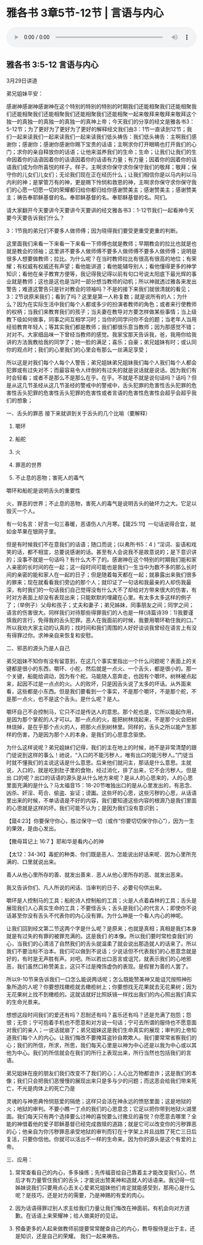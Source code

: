 # 雅各书 3章5节-12节 | 言语与内心

<audio style="width: 100%;" preload="false" controls controlslist="nodownload"><source src="https://cdn.simai.ml/audio/mp3/2020/200329_001.mp3" type="audio/mpeg">Your browser does not support the audio element.</audio>


## 雅各书 3:5-12  言语与内心

3月29日讲道

弟兄姐妹平安：

感谢神感谢神感谢神在这个特别的特别的特别的时期我们还能相聚我们还能相聚我们还能相聚我们还能相聚我们还能相聚我们还能相聚一起来敬拜来敬拜来敬拜这个独一的真独一的真独一的真独一的真神上帝；今天我们的分享的经文是雅各书3：5-12节；为了更好为了更好为了更好的解释经文我们由3：1节一直读到12节；我们一起来读我们一起来读我们一起来读我们低头祷告：我们低头祷告：主啊我们感谢你；感谢你；感谢你感谢你赐下宝贵的话语；主啊求你打开眼睛也打开我们的心门；求你的亲自释放你的话语；让他来滋养我们的生命；生命；让我们让我们的生命因着你的话语因着你的话语因着你的话语有力量；有力量；因着你的因着你的话语我们成为你所喜悦的样子。样子。主啊求你保守求你保守我们的敬拜；敬拜；保守你的儿女们儿女们；无论我们现在正在经历什么；让我们相信你是以马内利以马内利的神；是掌管万有的神，更是赐下怜悯和救恩的神，主啊求你保守求你保守我们的心愿一切愿一切的荣耀都归给你都归给你感谢赞美主；感谢赞美主；感谢赞美主；祷告奉耶稣基督的名。奉耶稣基督的名。奉耶稣基督的名。阿们。

请大家翻开今天要讲今天要讲今天要讲的经文雅各书3：1-12节我们一起看神今天要今天要告诉我们什么？

3：1节我的弟兄们不要多人做师傅；因为晓得我们要受更重受更重的判断。

这里面我们来看一下来看一下来看一下师傅也就是教师；早期教会的拉比也就是也就是教会的领袖；这里讲不要多人做师傅不要多人做师傅不要多人做师傅；说明是很多人想要做教师；拉比。为什么呢？在当时教师拉比有很高有很高的地位；有荣耀；有权威有权威还有声望；看他能讲道；看他能辅导别人；看他懂得更多的神学知识；看他在亲子教育方便等，我记得我记得以前有句口号说太阳底下最光辉的事业就是教师；这也是这也是当时一部分想当教师的动机；所以神就透过雅各来发出警告；难道这警告只是针对教会的领袖吗？不是的接下来我们就很清就的看见；3：2节说原来我们；看到了吗？这里是第一人称复数；就是说所有的人；为什么？因为在实际生活中我们每个人都或多少的扮演者教师的角色；或者来行使教师的权柄；当我们来教育我们的孩子；当夫妻在教导对方要怎样做某些事情；当上级教下级如何做事，同事之间互相学习时；当你的同学问你不会的题；当老年人当用经验教育年轻人；等其实我们都是教师；我们都很乐意当教师；因为那感觉不错；对对不。大家细品味一下曾经当教师的感觉。我家宝那天告诉我，爸，我用你给我讲的方法我教给我的同学了；她一脸的满足；喜乐；自豪；弟兄姐妹有时；或认同你的观点时；我们的心里我们的心里会有那么一丝满足享受；

所以这是对我们每个人每个人警告；弟兄姐妹弟兄姐妹我们每个人我们每个人都会犯罪或有过失对不；而最容易令人绊倒的有过失的就是说话就是说话。因为我们有时会轻看；或者不是那么不是那么在乎。在乎。不就是不就是说句话吗？话吗？但是从这几节圣经从这几节圣经的警戒中的警戒中，舌头犯罪的危害性舌头犯罪的危害性舌头犯罪的危害性舌头犯罪的危害性或者言语的危害性危害性会超乎会超乎我们的想象；

一、舌头的罪恶
接下来就讲到关于舌头的几个比喻（要解释）

1. 嚼环

2. 船舵

3. 火

4. 罪恶的世界

5. 不止息的恶物；害死人的毒气

嚼环和船舵是说明舌头的重要性

火，罪恶的世界；不止息的恶物，害死人的毒气是说明舌头的破坏力之大。它足以毁灭一个人。

有一句名言：好言一句三春暖，恶语伤人六月寒。【箴25:11】一句话说得合宜，就如金苹果在银网子里。

但是有时候我们不在意我们的话语；随口而说；(以弗所书5：4 ) “淫词、妄语和戏笑的话，都不相宜，总要说感谢的话。甚至有人会说我不是故意说的；是下意识讲的；没事不就是一句话吗？有什么大不了的。感谢神在这个特别的时期我们能和家人亲密的长时间的在一起；这一段时间可能也是我们一生当中为数不多的那么长时间的亲密的能和家人在一起的日子；但是随着每天都在一起；就暴露出来我们很多的罪来；现在就看看我们旁边的那个人；就印证了一句话和我最亲的人却伤我最深，有时我们的一句话我们自己觉得没有什么大不了却给对方带来很大的伤害，有时对方表面上却没有表现出来；只能默默的埋藏在心里。有太多太多这样的例子了；（举例子）父母和孩子；丈夫和妻子；弟兄姊妹，同事朋友之间；同学之间；语言的伤害很大。同样我们对待那些得罪我们的人也是一样(诗篇诗39：1)我要谨慎我的言行，免得我的舌头犯罪。恶人在我面前的时候，我要用嚼环勒住我的口。”
所以我劝大家主动的认真的；找时间和我们周围的人好好谈谈我曾经在语言上有没有得罪过你。求神亲自来恢复和安慰。

二、邪恶的源头乃是人自己

弟兄姐妹不知你有没有留意到，在这几个事实里指出一个什么问题呢？表面上的关键都是很小的东西，嚼环、小舵，然后就是一点火、一个舌头，都是很小的。那一个关键，船能给调动，因为有个舵。马能随人意奔走，也因有个嚼环。树林被点起来，起因不过是一点点的火。人的败坏，只是因舌头说了太多的坏话。从外面来看，这些都是小东西。但是我们要看到一个事实，不是那个嚼环，不是那个舵，不是那一点火，也不是这个舌头。是什么呢？是人。

嚼环自己不会控制马，它只不过是传达人的意思。那个舵也是，它所以能起作用，是因为那个掌舵的人才可以。那一点点的火，能把树林烧起来，不是那个火会把树林烧掉，是在乎那个点火的人，把那火点到树林里。同样的，舌头之所以能产生那样的伤害，乃是因为那个人的本身。是我们的心思意念驱使。

为什么这样说呢？弟兄姐妹们记得，我们的主在地上的时候，祂不是非常清楚的跟门徒说到这样的事么！祂说，“入口的不能污秽人，唯有出口的能污秽人。”门徒当时就不懂我们的主说这话是什么意思。后来他们就问主，那话是什么意思。主就说，入口的，就是吃到肚子里的食物，经过消化，排了出来，它不会污秽人。但是出
口的呢？出口的话语的源头是从什么地方来呢？是从人的心思来的，人的心思里面充满的是什么？马太福音15：18-20节唯独出口的是从心里发出的，有恶念、凶杀、奸淫、苟合、偷盗、妄证；谤讟。这些坏的心思，这些污秽的心思，从话语里出来的时候，不单话语是不好的内容，我们要知道这些内容的根源乃是我们里面的心思就是这样的坏。我们可能不认为；是因为我们没有意识到；

【箴4:23】你要保守你心，胜过保守一切（或作“你要切切保守你心”），因为一生的果效，是由心发出。

【撒母耳记上 16:7 】耶和华是看内心的神

【太12：34-36】毒蛇的种类、你们既是恶人、怎能说出好话来呢．因为心里所充满的、口里就说出来。

善人从他心里所存的善、就发出善来．恶人从他心里所存的恶、就发出恶来。 

我又告诉你们、凡人所说的闲话、当审判的日子、必要句句供出来。

嚼环是人控制马的工具；船舵诗人控制船的工具；火是人点着森林的工具；舌头是展现我们人心真实生命的工具；不要怪舌头；舌头是我们心的代言人；即使你不说话甚至你没有舌头不代表你的内心没有罪。为什么神是一个看人内心的神呢。

让我们回到经文第二节这两个字是什么呢？是原来；也就是真相；真相是我们本身就是有过失的有罪的被罪充满的。这是我们
的本像。所以我们要时常检查我们的心，当我们的心清洁了自然我们的舌头就温柔了就会说出那造就人的话来了。所以我们不要治标不治本。我们可以做到不说话；少说话但不代表我们的心思意念就是好的，有时是无声胜有声。对吧。所以若出口恶言或诅咒，就表示我们的心地邪恶，我们虽然口称赞美主，这只不过是掩饰虚伪的表现。是假冒为善的人罢了。

所以9-10节来告诉我们一口怎么能说两话呢；怎么既能赞美神又能诅咒按照神形象所造的人呢？你要想找橄榄就去橄榄树上；你要想找无花果就去无花果树；因为无花果树上找不到橄榄的。这就话就好比照妖镜一样找出我们的内心照出我们真实的生命光景来。

想想这段时间我们的爱还有吗？忍耐还有吗？喜乐还有吗？还是充满了抱怨；怨恨；无奈；宁可抱着手机也不愿意和对方说一句话；宁可去所谓的服侍也不愿意面对我们的亲人；一说话就崩了；弟兄姐妹这是我们生命真实的展现；审判的上帝知道我们每个人的内心。让我们悔改不要掩耳盗铃自欺欺人。我们要常常省察我们的心；我们的所信，所求，所思，我们每天心里是以神为中心还是以我为中心或以其他为中心。我们的所信就会在我们的所行上表现出来，所行当然也包括我们的言语。

弟兄姐妹在座的朋友们我们改变不了我们的心；人心比万物都诡诈；这是我们的本像；我们只会把我们恶慢慢的展现出来只是多与少的问题；而这恶会给我们带来死亡，不光是肉体上的死亡乃是

灵魂的与神恩典怜悯慈爱的隔绝；这样只会活在神永远的愤怒里面；这是地狱的火；地狱的审判。不要小瞧一丁点的我们的心思意念；它足以把你带到地狱火湖里面。我们每天只有两个选择要么讨神的喜悦要么讨撒旦的喜悦？你愿意去哪里？全能的神借着他的爱子耶稣基督已经完成救赎的道路；就是它可以改变你的污秽罪恶的心；他亲自为你污秽罪恶承受地狱的审判而钉在十字架上并且战胜了死亡三日后复活，只要你信他。你就可以活出不一样的生命来。因为你的源头是这个有爱的上帝。

三、应用：

1. 常常查看自己的内心，多多操练；先传福音给自己靠着主才能改变我们心，然后才有力量管住我们的舌头；才能说出赞美神和造就人的话语来。我记得一位姊妹说我们只要用点心去关心爱弟兄姐妹他们肯定就能感受到，那用心是什么呢？是技巧，还是对方的需要，乃是神赐的有爱的肉心。

2. 因为话语得罪过别人求主给我们力量让我们悔改在神面前。有机会向对方道歉。在话语上来荣耀神；给人做美好的见证。

3. 预备更多的人起来做教师前提要常常醒查自己的内心，教导服侍是出于主，还是知识，还是自己的荣耀。
我们一起来祷告。

